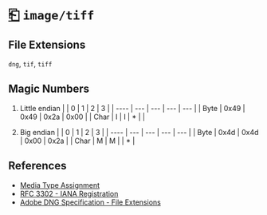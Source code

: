 # [⎗](../README.md) `image/tiff`

## File Extensions

`dng`, `tif`, `tiff`

## Magic Numbers

1. Little endian
   | | 0 | 1 | 2 | 3 |
   | ---- | --- | --- | --- | --- |
   | Byte | 0x49 | 0x49 | 0x2a | 0x00 |
   | Char | I | I | \* | |

2. Big endian
   | | 0 | 1 | 2 | 3 |
   | ---- | --- | --- | --- | --- |
   | Byte | 0x4d | 0x4d | 0x00 | 0x2a |
   | Char | M | M | | \* |

## References

- [Media Type Assignment](https://www.iana.org/assignments/media-types/image/tiff)
- [RFC 3302 - IANA Registration](https://datatracker.ietf.org/doc/html/rfc3302#section-6)
- [Adobe DNG Specification - File Extensions](https://helpx.adobe.com/content/dam/help/en/photoshop/pdf/DNG_Spec_1_7_1_0.pdf)
